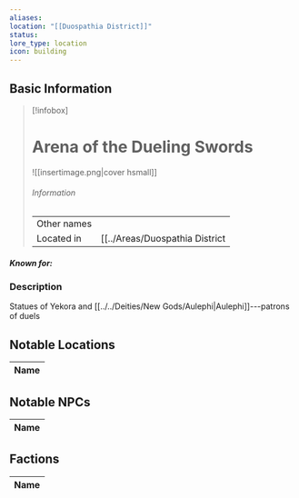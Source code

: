 ```yaml
---
aliases: 
location: "[[Duospathia District]]"
status: 
lore_type: location
icon: building
---
```

## Basic Information
> [!infobox]
> # Arena of the Dueling Swords
> ![[insertimage.png|cover hsmall]]
> ###### Information
> |   |  |
> | ---- | ---- |
> | Other names | |
> | Located in | [[../Areas/Duospathia District|Duospathia District]]|
##### Known for:
### Description
Statues of Yekora and [[../../Deities/New Gods/Aulephi|Aulephi]]---patrons of duels
## Notable Locations
| Name |
| ---- |

## Notable NPCs
| Name |
| ---- |

## Factions
| Name |
| ---- |
